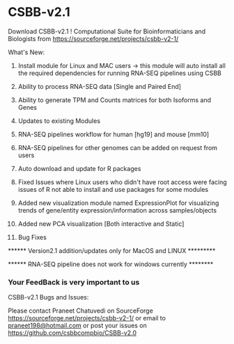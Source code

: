 # CSBB-v2.1

Download CSBB-v2.1 ! Computational Suite for Bioinformaticians and Biologists from https://sourceforge.net/projects/csbb-v2-1/

What's New:

1) Install module for Linux and MAC users → this module will auto install all the required dependencies for running RNA-SEQ pipelines using CSBB

2) Ability to process RNA-SEQ data [Single and Paired End]
  
3) Ability to generate TPM and Counts matrices for both Isoforms and Genes
  
4) Updates to existing Modules
  
5) RNA-SEQ pipelines workflow for human [hg19] and mouse [mm10]
 
6) RNA-SEQ pipelines for other genomes can be added on request from users
 
7) Auto download and update for R packages

8) Fixed Issues where Linux users who didn't have root access were facing issues of R not able to install and use packages for some modules

9) Added new visualization module named ExpressionPlot for visualizing trends of gene/entity expression/information across samples/objects

10) Added new PCA visualization [Both interactive and Static]

11) Bug Fixes

   
****** Version2.1 addition/updates only for MacOS and LINUX *********

****** RNA-SEQ pipeline does not work for windows currently ********

### Your FeedBack is very important to us #####

CSBB-v2.1 Bugs and Issues:

Please contact Praneet Chatuvedi on SourceForge https://sourceforge.net/projects/csbb-v2-1/ or email to praneet198@hotmail.com or post your issues on https://github.com/csbbcompbio/CSBB-v2.0
